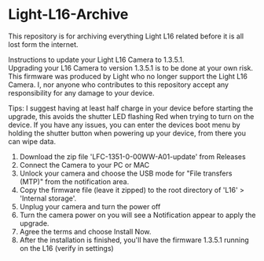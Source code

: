 # Light-L16-Archive
This repository is for archiving everything Light L16 related before it is all lost form the internet.

Instructions to update your Light L16 Camera to 1.3.5.1.  
Upgrading your L16 Camera to version 1.3.5.1 is to be done at your own risk. 
This firmware was produced by Light who no longer support the Light L16 Camera. I, nor anyone who contributes to this repository accept any responsibility for any damage to your device.

Tips:
I suggest having at least half charge in your device before starting the upgrade, this avoids the shutter LED flashing Red when trying to turn on the device.
If you have any issues, you can enter the devices boot menu by holding the shutter button when powering up your device, from there you can wipe data.

1. Download the zip file 'LFC-1351-0-00WW-A01-update' from Releases
2. Connect the Camera to your PC or MAC
3. Unlock your camera and choose the USB mode for "File transfers (MTP)" from the notification area.
4. Copy the firmware file (leave it zipped) to the root directory of 'L16' > 'Internal storage'.
5. Unplug your camera and turn the power off
6. Turn the camera power on you will see a Notification appear to apply the upgrade.
7. Agree the terms and choose Install Now.
8. After the installation is finished, you'll have the firmware 1.3.5.1 running on the L16 (verify in settings)
